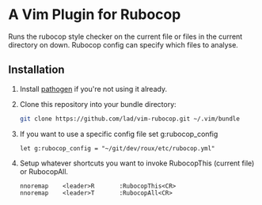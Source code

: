 A Vim Plugin for Rubocop
========================

Runs the rubocop style checker on the current file or files in the current
directory on down. Rubocop config can specify which files to analyse.


Installation
------------

1. Install [pathogen](https://github.com/tpope/vim-pathogen) if you're not using it already.

2. Clone this repository into your bundle directory:

    ```bash
    git clone https://github.com/lad/vim-rubocop.git ~/.vim/bundle
    ```

3. If you want to use a specific config file set g:rubocop_config

    ```vim
    let g:rubocop_config = "~/git/dev/roux/etc/rubocop.yml"
    ```

4. Setup whatever shortcuts you want to invoke RubocopThis (current file) or RubocopAll.

    ```vim
    nnoremap    <leader>R       :RubocopThis<CR>
    nnoremap    <leader>T       :RubocopAll<CR>
    ```
